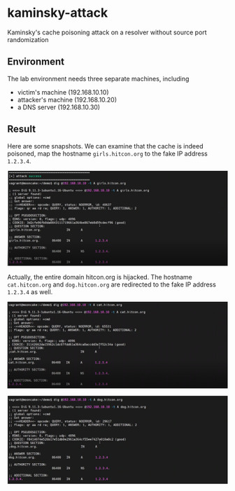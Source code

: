 # kaminsky-attack

Kaminsky's cache poisoning attack on a resolver without source port randomization



## Environment 

The lab environment needs three separate machines, including

- victim's machine (192.168.10.10)
- attacker's machine (192.168.10.20)
- a DNS server (192.168.10.30)



## Result

Here are some snapshots. We can examine that the cache is indeed poisoned, map the hostname `girls.hitcon.org` to the fake IP address `1.2.3.4`. 

![](https://raw.githubusercontent.com/chuang76/kaminsky-attack/main/figure/p1.PNG)

Actually, the entire domain hitcon.org is hijacked. The hostname `cat.hitcon.org` and `dog.hitcon.org` are redirected to the fake IP address `1.2.3.4` as well. 

![](https://raw.githubusercontent.com/chuang76/kaminsky-attack/main/figure/p2.PNG)

![](https://raw.githubusercontent.com/chuang76/kaminsky-attack/main/figure/p3.png)

